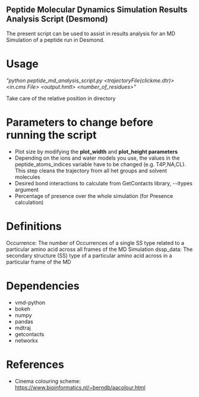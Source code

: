 ## Peptide Molecular Dynamics Simulation Results Analysis Script (Desmond)

The present script can be used to assist in results analysis for an MD Simulation of a peptide run in Desmond. 

# Usage

*"python peptide_md_analysis_script.py <trajectoryFile(clickme.dtr)> <in.cms File> <output.hmtl> <number_of_residues>"*

Take care of the relative position in directory

# Parameters to change before running the script
+ Plot size by modifying the **plot_width** and **plot_height parameters**
+ Depending on the ions and water models you use, the values in the peptide_atoms_indices variable have to be changed (e.g. T4P,NA,CL). This step cleans the trajectory from all het groups and solvent molecules
+ Desired bond interactions to calculate from GetContacts library, --itypes argument
+ Percentage of presence over the whole simulation (for Presence calculation)

# Definitions
Occurrence: The number of Occurrences of a single SS type related to a particular amino acid across all frames of the MD Simulation
dssp_data: The secondary structure (SS) type of a particular amino acid across in a particular frame of the MD

# Dependencies

+ vmd-python
+ bokeh
+ numpy
+ pandas
+ mdtraj
+ getcontacts
+ networkx

# References
+ Cinema colouring scheme: https://www.bioinformatics.nl/~berndb/aacolour.html
